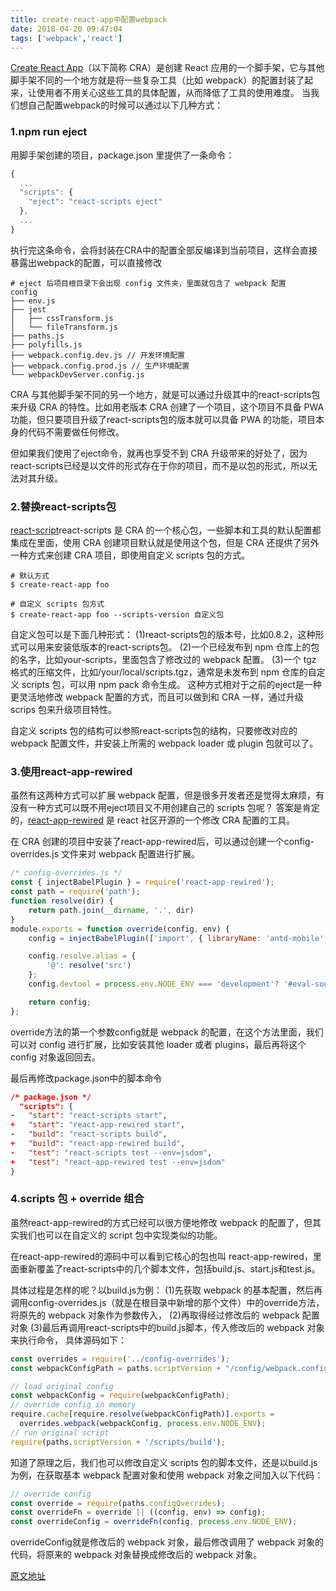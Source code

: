 ```yaml
---
title: create-react-app中配置webpack
date: 2018-04-20 09:47:04
tags: ['webpack','react']
---
```


[Create React App](https://github.com/facebook/create-react-app)（以下简称 CRA）是创建 React 应用的一个脚手架，它与其他脚手架不同的一个地方就是将一些复杂工具（比如 webpack）的配置封装了起来，让使用者不用关心这些工具的具体配置，从而降低了工具的使用难度。
当我们想自己配置webpack的时候可以通过以下几种方式：

### 1.npm run eject
用脚手架创建的项目，package.json 里提供了一条命令：
```javascript
{
  ...
  "scripts": {
    "eject": "react-scripts eject"
  },
  ...
}
```
执行完这条命令，会将封装在CRA中的配置全部反编译到当前项目，这样会直接暴露出webpack的配置，可以直接修改
```text
# eject 后项目根目录下会出现 config 文件夹，里面就包含了 webpack 配置
config
├── env.js
├── jest
│   ├── cssTransform.js
│   └── fileTransform.js
├── paths.js
├── polyfills.js
├── webpack.config.dev.js // 开发环境配置
├── webpack.config.prod.js // 生产环境配置
└── webpackDevServer.config.js
```
CRA 与其他脚手架不同的另一个地方，就是可以通过升级其中的react-scripts包来升级 CRA 的特性。比如用老版本 CRA 创建了一个项目，这个项目不具备 PWA 功能，但只要项目升级了react-scripts包的版本就可以具备 PWA 的功能，项目本身的代码不需要做任何修改。

但如果我们使用了eject命令，就再也享受不到 CRA 升级带来的好处了，因为react-scripts已经是以文件的形式存在于你的项目，而不是以包的形式，所以无法对其升级。

### 2.替换react-scripts包
[react-script](https://github.com/facebook/create-react-app/tree/8cae659ec5a066eff8ea270346dc8c1ef064f9aa/packages/react-scripts)react-scripts 是 CRA 的一个核心包，一些脚本和工具的默认配置都集成在里面，使用 CRA 创建项目默认就是使用这个包，但是 CRA 还提供了另外一种方式来创建 CRA 项目，即使用自定义 scripts 包的方式。

```text
# 默认方式
$ create-react-app foo

# 自定义 scripts 包方式
$ create-react-app foo --scripts-version 自定义包
```
自定义包可以是下面几种形式：
(1)react-scripts包的版本号，比如0.8.2，这种形式可以用来安装低版本的react-scripts包。
(2)一个已经发布到 npm 仓库上的包的名字，比如your-scripts，里面包含了修改过的 webpack 配置。
(3)一个 tgz 格式的压缩文件，比如/your/local/scripts.tgz，通常是未发布到 npm 仓库的自定义 scripts 包，可以用 npm pack 命令生成。
这种方式相对于之前的eject是一种更灵活地修改 webpack 配置的方式，而且可以做到和 CRA 一样，通过升级 scrips 包来升级项目特性。

自定义 scripts 包的结构可以参照react-scripts包的结构，只要修改对应的 webpack 配置文件，并安装上所需的 webpack loader 或 plugin 包就可以了。

### 3.使用react-app-rewired
虽然有这两种方式可以扩展 webpack 配置，但是很多开发者还是觉得太麻烦，有没有一种方式可以既不用eject项目又不用创建自己的 scripts 包呢？
答案是肯定的，[react-app-rewired](https://github.com/timarney/react-app-rewired) 是 react 社区开源的一个修改 CRA 配置的工具。

在 CRA 创建的项目中安装了react-app-rewired后，可以通过创建一个config-overrides.js 文件来对 webpack 配置进行扩展。
```javascript
/* config-overrides.js */
const { injectBabelPlugin } = require('react-app-rewired');
const path = require('path');
function resolve(dir) {
	return path.join(__dirname, '.', dir)
}
module.exports = function override(config, env) {
	config = injectBabelPlugin(['import', { libraryName: 'antd-mobile', style: 'css' }], config);

	config.resolve.alias = {
		'@': resolve('src')
	};
	config.devtool = process.env.NODE_ENV === 'development'? '#eval-source-map': false;

	return config;
};
```
override方法的第一个参数config就是 webpack 的配置，在这个方法里面，我们可以对 config 进行扩展，比如安装其他 loader 或者 plugins，最后再将这个 config 对象返回回去。

最后再修改package.json中的脚本命令
```json
/* package.json */
  "scripts": {
-   "start": "react-scripts start",
+   "start": "react-app-rewired start",
-   "build": "react-scripts build",
+   "build": "react-app-rewired build",
-   "test": "react-scripts test --env=jsdom",
+   "test": "react-app-rewired test --env=jsdom"
}
```

### 4.scripts 包 + override 组合
虽然react-app-rewired的方式已经可以很方便地修改 webpack 的配置了，但其实我们也可以在自定义的 script 包中实现类似的功能。

在react-app-rewired的源码中可以看到它核心的包也叫 react-app-rewired，里面重新覆盖了react-scripts中的几个脚本文件，包括build.js、start.js和test.js。

具体过程是怎样的呢？以build.js为例：
(1)先获取 webpack 的基本配置，然后再调用config-overrides.js（就是在根目录中新增的那个文件）中的override方法，将原先的 webpack 对象作为参数传入，
(2)再取得经过修改后的 webpack 配置对象
(3)最后再调用react-scripts中的build.js脚本，传入修改后的 webpack 对象来执行命令，
具体源码如下：
```javascript
const overrides = require('../config-overrides');
const webpackConfigPath = paths.scriptVersion + "/config/webpack.config.prod";

// load original config
const webpackConfig = require(webpackConfigPath);
// override config in memory
require.cache[require.resolve(webpackConfigPath)].exports =
  overrides.webpack(webpackConfig, process.env.NODE_ENV);
// run original script
require(paths.scriptVersion + '/scripts/build');
```
知道了原理之后，我们也可以修改自定义 scripts 包的脚本文件，还是以build.js为例，在获取基本 webpack 配置对象和使用 webpack 对象之间加入以下代码：
```javascript
// override config
const override = require(paths.configOverrides);
const overrideFn = override || ((config, env) => config);
const overrideConfig = overrideFn(config, process.env.NODE_ENV);
```
overrideConfig就是修改后的 webpack 对象，最后修改调用了 webpack 对象的代码，将原来的 webpack 对象替换成修改后的 webpack 对象。



[原文地址](https://zhaozhiming.github.io/blog/2018/01/08/create-react-app-override-webpack-config/)

